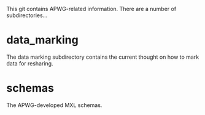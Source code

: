 This git contains APWG-related information. There are a number of subdirectories...

data_marking
============

The data marking subdirectory contains the current thought on how to mark data for resharing.

schemas
=======

The APWG-developed MXL schemas.
